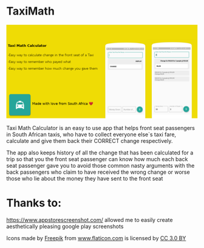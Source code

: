# TaxiMath

![alt text](./graphic.png "Taxi math Banner")

Taxi Math Calculator is an easy to use app that helps front seat passengers in South African taxis, who have to collect everyone else`s taxi fare, calculate and give them back their CORRECT change respectively.

The app also keeps history of all the change that has been calculated for a trip so that you the front seat passenger can know how much each back seat passenger gave you to avoid those common nasty arguments with the back passengers who claim to have received the wrong change or worse those who lie about the money they have sent to the front seat




# Thanks to:

https://www.appstorescreenshot.com/ allowed me to easily create aesthetically pleasing google play screenshots
<div>Icons made by <a href="https://www.freepik.com/" title="Freepik">Freepik</a> from <a href="https://www.flaticon.com/" 			    title="Flaticon">www.flaticon.com</a> is licensed by <a href="http://creativecommons.org/licenses/by/3.0/" 			    title="Creative Commons BY 3.0" target="_blank">CC 3.0 BY</a></div>